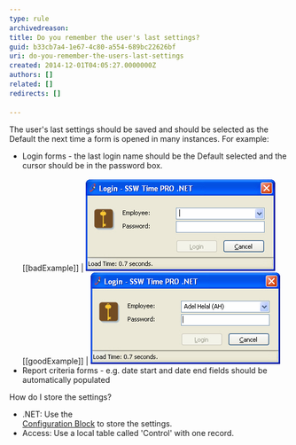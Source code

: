 ```yaml
---
type: rule
archivedreason: 
title: Do you remember the user's last settings?
guid: b33cb7a4-1e67-4c80-a554-689bc22626bf
uri: do-you-remember-the-users-last-settings
created: 2014-12-01T04:05:27.0000000Z
authors: []
related: []
redirects: []

---
```


The user's last settings should be saved and should be selected as the Default the                     next time a form is opened in many instances. For example:

<!--endintro-->

* Login forms - the last login name should be the Default selected and the cursor should be in the password box. <br>      
[[badExample]]
| ![Last Username is not saved](../../assets/BadFormLogin.jpg)
[[goodExample]]
| ![Last Username is saved](../../assets/GoodFormLogin.jpg)
* Report criteria forms - e.g. date start and date end fields should be automatically populated


How do I store the settings?

* .NET: Use the <br>      [Configuration Block](/do-you-use-configuration-management-application-block) to store the settings.
* Access: Use a local table called 'Control' with one record.
